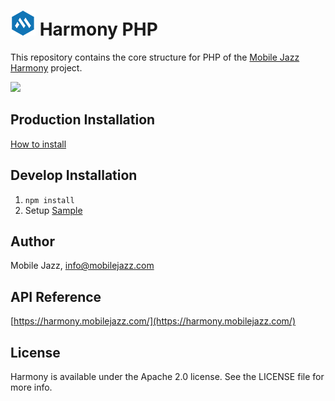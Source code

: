 # ![Mobile Jazz Badge](https://raw.githubusercontent.com/mobilejazz/metadata/master/images/icons/mj-40x40.png) Harmony PHP

This repository contains the core structure for PHP of the [Mobile Jazz Harmony](https://harmony.mobilejazz.com/docs/introduction) project.

![](https://github.com/mobilejazz/harmony-php/workflows/Static%20Analysis/badge.svg)

## Production Installation

[How to install](https://harmony.mobilejazz.com/docs/getting-started/setup/#php)

## Develop Installation

1. `npm install`
1. Setup [Sample](sample/README.md)

## Author

Mobile Jazz, info@mobilejazz.com

## API Reference

[https://harmony.mobilejazz.com/](https://harmony.mobilejazz.com/)

## License

Harmony is available under the Apache 2.0 license. See the LICENSE file for more info.
